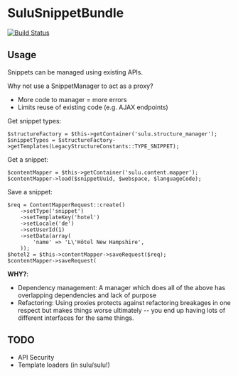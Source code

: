 SuluSnippetBundle
=================

[![Build Status](https://travis-ci.org/sulu-cmf/SuluSnippetBundle.svg?branch=refactor_for_preview)](https://travis-ci.org/sulu-cmf/SuluSnippetBundle)

## Usage

Snippets can be managed using existing APIs.

Why not use a SnippetManager to act as a proxy?

- More code to manager = more errors
- Limits reuse of existing code (e.g. AJAX endpoints)

Get snippet types:

    $structureFactory = $this->getContainer('sulu.structure_manager');
    $snippetTypes = $structureFactory->getTemplates(LegacyStructureConstants::TYPE_SNIPPET);

Get a snippet:

    $contentMapper = $this->getContainer('sulu.content.mapper');
    $contentMapper->load($snippetUuid, $webspace, $languageCode);

Save a snippet:
    
    $req = ContentMapperRequest::create()
        ->setType('snippet')
        ->setTemplateKey('hotel')
        ->setLocale('de')
        ->setUserId(1)
        ->setData(array(
            'name' => 'L\'Hôtel New Hampshire',
        ));
    $hotel2 = $this->contentMapper->saveRequest($req);
    $contentMapper->saveRequest(

**WHY?**:

- Dependency management: A manager which does all of the above has overlapping
  dependencies and lack of purpose
- Refactoring: Using proxies protects against refactoring breakages in one
  respect but makes things worse ultimately -- you end up having lots of
  different interfaces for the same things.

## TODO

- API Security
- Template loaders (in sulu/sulu!)
